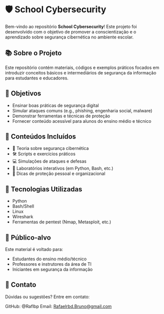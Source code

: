 # 🛡️ School Cybersecurity

Bem-vindo ao repositório **School Cybersecurity**! Este projeto foi desenvolvido com o objetivo de promover a conscientização e o aprendizado sobre segurança cibernética no ambiente escolar.

## 📚 Sobre o Projeto

Este repositório contém materiais, códigos e exemplos práticos focados em introduzir conceitos básicos e intermediários de segurança da informação para estudantes e educadores.

## 🎯 Objetivos

- Ensinar boas práticas de segurança digital
- Simular ataques comuns (e.g., phishing, engenharia social, malware)
- Demonstrar ferramentas e técnicas de proteção
- Fornecer conteúdo acessível para alunos do ensino médio e técnico

## 🧠 Conteúdos Incluídos

- 📖 Teoria sobre segurança cibernética
- 🛠️ Scripts e exercícios práticos
- 💻 Simulações de ataques e defesas
- 🧪 Laboratórios interativos (em Python, Bash, etc.)
- 🔐 Dicas de proteção pessoal e organizacional

## 🚀 Tecnologias Utilizadas

- Python
- Bash/Shell
- Linux
- Wireshark
- Ferramentas de pentest (Nmap, Metasploit, etc.)

## 🏫 Público-alvo

Este material é voltado para:

- Estudantes do ensino médio/técnico
- Professores e instrutores da área de TI
- Iniciantes em segurança da informação

## 📩 Contato
Dúvidas ou sugestões? Entre em contato:

GitHub: @Raflbp
Email: Rafaelrbd.Bruno@gmail.com
